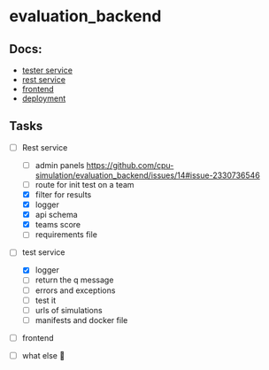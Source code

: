# evaluation_backend

## Docs:
- [tester service](src/tester/README.md)
- [rest service](src/rest_service/README.md)
- [frontend](src/frontend/README.md)
- [deployment](DEPLOY.md)

## Tasks

- [ ] Rest service
  - [ ] admin panels <https://github.com/cpu-simulation/evaluation_backend/issues/14#issue-2330736546>
  - [ ] route for init test on a team
  - [x] filter for results
  - [x] logger
  - [x] api schema
  - [x] teams score
  - [ ] requirements file

- [ ] test service
  - [x] logger
  - [ ] return the q message 
  - [ ] errors and exceptions
  - [ ] test it
  - [ ] urls of simulations
  - [ ] manifests and docker file
 
- [ ] frontend

- [ ] what else 🤔 
